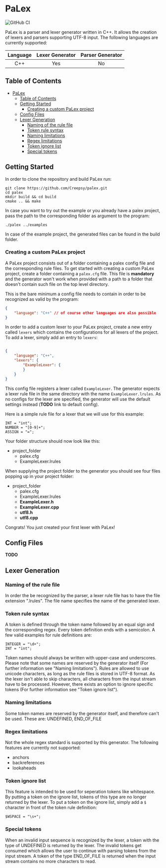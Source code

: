 # PaLex
![GitHub CI](https://github.com/Creepsy/palex/actions/workflows/tests.yml/badge.svg)

PaLex is a parser and lexer generator written in C++. It allows the creation of lexers and parsers supporting UTF-8 input. The following languages are currently supported:

| Language | Lexer Generator | Parser Generator |
| :------: | :-------------: | :--------------: |
| C++      | Yes             | No               |

## Table of Contents
- [PaLex](#palex)
  - [Table of Contents](#table-of-contents)
  - [Getting Started](#getting-started)
    - [Creating a custom PaLex project](#creating-a-custom-palex-project)
  - [Config Files](#config-files)
  - [Lexer Generation](#lexer-generation)
    - [Naming of the rule file](#naming-of-the-rule-file)
    - [Token rule syntax](#token-rule-syntax)
    - [Naming limitations](#naming-limitations)
    - [Regex limitations](#regex-limitations)
    - [Token ignore list](#token-ignore-list)
    - [Special tokens](#special-tokens)
## Getting Started

In order to clone the repository and build PaLex run: 
```
git clone https://github.com/Creepsy/palex.git
cd palex
mkdir build && cd build
cmake .. && make
```

In case you want to try out the example or you already have a palex project, pass the path to the corresponding folder as argument to the program:

```
./palex ../examples
```

In case of the example project, the generated files can be found in the build folder.

### Creating a custom PaLex project
A PaLex project consists out of a folder containing a palex config file and the corresponding rule files. To get started with creating a custom PaLex project, create a folder containing a `palex.cfg` file. This file is **mandatory** and the generator won't work when provided with a path to a folder that doesn't contain such file on the top level directory.

This is the bare minimum a config file needs to contain in order to be recognized as valid by the program:

```json
{
    "language": "C++" // of course other languages are also possible
}
```

In order to add a custom lexer to your PaLex project, create a new entry called `lexers` which contains the configurations for all lexers of the project. To add a lexer, simply add an entry to `lexers`:

```json

{
    "language": "C++",
    "lexers": {
        "ExampleLexer": {
        }
    }
}
```

This config file registers a lexer called `ExampleLexer`. The generator expects a lexer rule file in the same directory with the name `ExampleLexer.lrules`. As no configs for the lexer are specified, the generator will use the default settings instead (**TODO** link to default config).

Here is a simple rule file for a lexer that we will use for this example:
```
INT = "int";
NUMBER = "[0-9]+";
ASSIGN = "=";
```

Your folder structure should now look like this:
- project_folder
  - palex.cfg
  - ExampleLexer.lrules

When supplying the project folder to the generator you should see four files popping up in your project folder:
- project_folder
  - palex.cfg
  - ExampleLexer.lrules
  - **ExampleLexer.h**
  - **ExampleLexer.cpp**
  - **utf8.h**          
  - **utf8.cpp**        

Congrats! You just created your first lexer with PaLex!

## Config Files
**TODO**


## Lexer Generation

### Naming of the rule file
In order the be recognized by the parser, a lexer rule file has to have the file extension ".lrules". The file name specifies the name of the generated lexer.

### Token rule syntax
A token is defined through the token name followed by an equal sign and the corresponding regex. Every token definition ends with a semicolon. A few valid examples for rule definitions are:

```
INTEGER = "\d+";
INT = "int";
```

Token names should always be written with upper-case and underscores. Please note that some names are reserved by the generator itself (For further information see "Naming limitations"). Rules are allowed to use unicode characters, as long as the rule files is stored in UTF-8 format.
As the lexer isn't able to skip characters, all characters from the input stream have to be processed. However, there exists an option to ignore specific tokens (For further information see "Token ignore list").

### Naming limitations
Some token names are reserved by the generator itself, and therefore can't be used. These are: UNDEFINED, END_OF_FILE

### Regex limitations
Not the whole regex standard is supported by this generator. The following features are currently not supported:
- anchors
- backreferences
- lookaheads

### Token ignore list
This feature is intended to be used for seperation tokens like whitespace. By putting a token on the ignore list, tokens of this type are no longer returned by the lexer. To put a token on the ignore list, simply add a `$` character in front of the token rule definition:
```
$WSPACE = "\s+";
```

### Special tokens
When an invalid input sequence is recognized by the lexer, a token with the type of UNDEFINED is returned by the lexer. The invalid tokens get consumed which allows the user to continue with parsing tokens from the input stream. A token of the type END_OF_FILE is returned when the input stream contains no more characters to read.